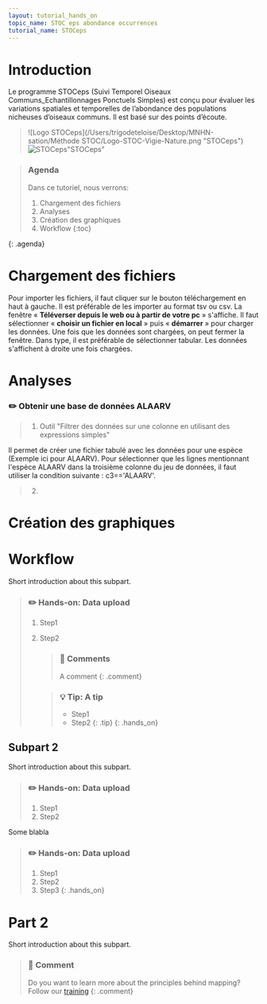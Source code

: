 ```yaml
---
layout: tutorial_hands_on
topic_name: STOC eps abondance occurrences
tutorial_name: STOCeps
---  
```

# Introduction

Le programme STOCeps (Suivi Temporel Oiseaux Communs_Echantillonnages Ponctuels Simples) est conçu pour évaluer les variations spatiales et temporelles de l’abondance des populations nicheuses d’oiseaux communs. Il est basé sur des points d’écoute.

> ![Logo STOCeps](/Users/trigodeteloise/Desktop/MNHN-sation/Méthode STOC/Logo-STOC-Vigie-Nature.png "STOCeps")
> ![STOCeps](https://www.google.fr/searchq=stoc+eps&source=lnms&tbm=isch&sa=X&ved=0ahUKEwiLw7rCms_VAhUBOxoKHXFHBCwQ_AUICigB#imgrc=p3wuwK7SetpctM)"STOCeps"

> ### Agenda
>
> Dans ce tutoriel, nous verrons:
>
> 1. Chargement des fichiers
> 2. Analyses
> 3. Création des graphiques 
> 4. Workflow
> {:toc}
>
{: .agenda}

# Chargement des fichiers
Pour importer les fichiers, il faut cliquer sur le bouton téléchargement en haut à gauche. Il est préférable de les importer au format tsv ou csv.
La fenêtre « **Téléverser depuis le web ou à partir de votre pc** » s'affiche. Il faut sélectionner « **choisir un fichier en local** » puis « **démarrer** » pour charger les données. Une fois que les données sont chargées, on peut fermer la fenêtre. Dans type, il est préférable de sélectionner tabular. Les données s'affichent à droite une fois chargées.

# Analyses
### :pencil2: Obtenir une base de données ALAARV
>
> 1. Outil "Filtrer des données sur une colonne en utilisant des expressions simples"

Il permet de créer une fichier tabulé avec les données pour une espèce (Exemple ici pour ALAARV).
Pour sélectionner que les lignes mentionnant l'espèce ALAARV dans la troisième colonne du jeu de données, il faut utiliser la condition suivante : c3=='ALAARV'.

> 2. 

# Création des graphiques
# Workflow 

Short introduction about this subpart.

> ### :pencil2: Hands-on: Data upload
>
> 1. Step1
> 2. Step2
>
>    > ### :nut_and_bolt: Comments
>    > A comment
>    {: .comment}
>
>    > ### :bulb: Tip: A tip
>    >
>    > * Step1
>    > * Step2
>    {: .tip}
{: .hands_on}

## Subpart 2

Short introduction about this subpart.

> ### :pencil2: Hands-on: Data upload
>
> 1. Step1
> 2. Step2

Some blabla
> ### :pencil2: Hands-on: Data upload
>
> 1. Step1
> 2. Step2
> 3. Step3
{: .hands_on}

# Part 2

Short introduction about this subpart.

> ### :nut_and_bolt: Comment
>
> Do you want to learn more about the principles behind mapping? Follow our [training](../../NGS-mapping)
> {: .comment}
